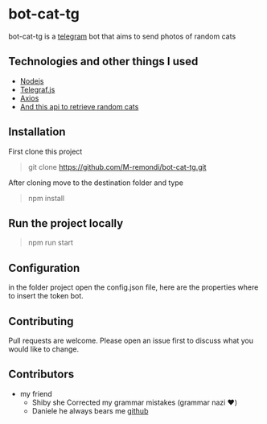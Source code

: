 # bot-cat-tg

bot-cat-tg is a [telegram](https://telegram.org/) bot that aims to send photos of random cats

## Technologies and other things I used

- [Nodejs](<[https://nodejs.org/en/](https://nodejs.org/en/)>)
- [Telegraf.js](<[https://telegraf.js.org](https://telegraf.js.org/)>)
- [Axios](<[https://github.com/axios/axios](https://github.com/axios/axios)>)
- [ And this api to retrieve random cats](https://aws.random.cat/meow)

## Installation

First clone this project

> git clone https://github.com/M-remondi/bot-cat-tg.git

After cloning move to the destination folder and type

> npm install

## Run the project locally
> npm run start

## Configuration

in the folder project open the config.json file, here are the properties where to insert the token bot.

## Contributing

Pull requests are welcome.
Please open an issue first to discuss what you would like to change.

## Contributors
* my friend 
  - Shiby she Corrected my grammar mistakes (grammar nazi :heart:)
  - Daniele he always bears me [github](https://github.com/DAnt93)
